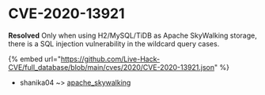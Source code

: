 # CVE-2020-13921

**Resolved** Only when using H2/MySQL/TiDB as Apache SkyWalking storage, there is a SQL injection vulnerability in the wildcard query cases.

{% embed url="https://github.com/Live-Hack-CVE/full_database/blob/main/cves/2020/CVE-2020-13921.json" %}


* shanika04 ~> [apache_skywalking](https://zeste.alice-snow.ru/2020/database/cve-2020-13921/apache_skywalking-shanika04)